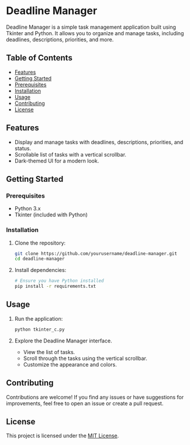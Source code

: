 # Deadline Manager

Deadline Manager is a simple task management application built using Tkinter and Python. It allows you to organize and manage tasks, including deadlines, descriptions, priorities, and more.

## Table of Contents
- [Features](#features)
- [Getting Started](#getting-started)
- [Prerequisites](#prerequisites)
- [Installation](#installation)
- [Usage](#usage)
- [Contributing](#contributing)
- [License](#license)

## Features
- Display and manage tasks with deadlines, descriptions, priorities, and status.
- Scrollable list of tasks with a vertical scrollbar.
- Dark-themed UI for a modern look.

## Getting Started

### Prerequisites
- Python 3.x
- Tkinter (included with Python)

### Installation
1. Clone the repository:
   ```bash
   git clone https://github.com/yourusername/deadline-manager.git
   cd deadline-manager
   ```

2. Install dependencies:
   ```bash
   # Ensure you have Python installed
   pip install -r requirements.txt
   ```

## Usage
1. Run the application:
   ```bash
   python tkinter_c.py
   ```

2. Explore the Deadline Manager interface.
   - View the list of tasks.
   - Scroll through the tasks using the vertical scrollbar.
   - Customize the appearance and colors.

## Contributing
Contributions are welcome! If you find any issues or have suggestions for improvements, feel free to open an issue or create a pull request.

## License
This project is licensed under the [MIT License](LICENSE).
